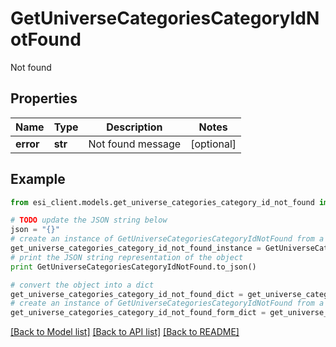 # GetUniverseCategoriesCategoryIdNotFound

Not found

## Properties

Name | Type | Description | Notes
------------ | ------------- | ------------- | -------------
**error** | **str** | Not found message | [optional] 

## Example

```python
from esi_client.models.get_universe_categories_category_id_not_found import GetUniverseCategoriesCategoryIdNotFound

# TODO update the JSON string below
json = "{}"
# create an instance of GetUniverseCategoriesCategoryIdNotFound from a JSON string
get_universe_categories_category_id_not_found_instance = GetUniverseCategoriesCategoryIdNotFound.from_json(json)
# print the JSON string representation of the object
print GetUniverseCategoriesCategoryIdNotFound.to_json()

# convert the object into a dict
get_universe_categories_category_id_not_found_dict = get_universe_categories_category_id_not_found_instance.to_dict()
# create an instance of GetUniverseCategoriesCategoryIdNotFound from a dict
get_universe_categories_category_id_not_found_form_dict = get_universe_categories_category_id_not_found.from_dict(get_universe_categories_category_id_not_found_dict)
```
[[Back to Model list]](../README.md#documentation-for-models) [[Back to API list]](../README.md#documentation-for-api-endpoints) [[Back to README]](../README.md)


